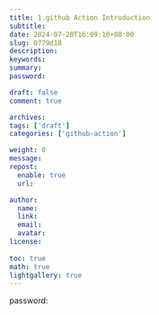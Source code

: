 ```yaml
---
title: 1.github Action Introduction
subtitle:
date: 2024-07-20T16:09:10+08:00
slug: 0779d18
description:
keywords:
summary:
password:

draft: false
comment: true

archives:
tags: ['draft']
categories: ['github-action']

weight: 0
message:
repost:
  enable: true
  url:

author:
  name:
  link:
  email:
  avatar:
license:
  
toc: true
math: true
lightgallery: true
---
```


password:
